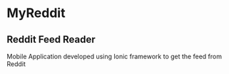# MyReddit
## Reddit Feed Reader

Mobile Application developed using Ionic framework to get the feed from Reddit

